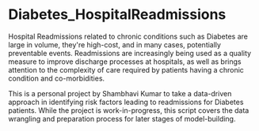 # Diabetes_HospitalReadmissions

Hospital Readmissions related to chronic conditions such as Diabetes are large in volume, they're high-cost, and in many cases, potentially preventable events. Readmissions are increasingly being used as a quality measure to improve discharge processes at hospitals, as well as brings attention to the complexity of care required by patients having a chronic condition and co-morbidities. 

This is a personal project by Shambhavi Kumar to take a data-driven approach in identifying risk factors leading to readmissions for Diabetes patients. While the project is work-in-progress, this script covers the data wrangling and preparation process for later stages of model-building. 

